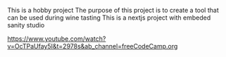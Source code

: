 This is a hobby project
The purpose of this project is to create a tool that can be used during wine tasting 
This is a nextjs project with embeded sanity studio

https://www.youtube.com/watch?v=OcTPaUfay5I&t=2978s&ab_channel=freeCodeCamp.org
